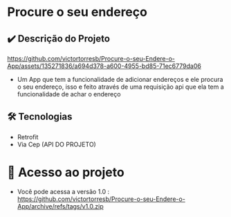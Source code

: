 # Procure o seu endereço 
## ✔️ Descrição do Projeto 



https://github.com/victortorresb/Procure-o-seu-Endere-o-App/assets/135271836/a694d378-a600-4955-bd85-71ec6779da06




* Um App que tem a funcionalidade de adicionar endereços e ele procura o seu endereço, isso e feito através de uma requisição api que ela tem a funcionalidade de achar o endereço 

## 🛠️ Tecnologias
* Retrofit
* Via Cep (API DO PROJETO)


# 📁 Acesso ao projeto

* Você pode acessa a versão 1.0 :
https://github.com/victortorresb/Procure-o-seu-Endere-o-App/archive/refs/tags/v1.0.zip
